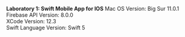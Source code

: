 **Laboratory 1: Swift Mobile App for IOS**
  Mac OS Version: Big Sur 11.0.1<br/>
  Firebase API Version: 8.0.0<br/>
  XCode Version: 12.3<br/>
  Swift Language Version: Swift 5<br/>

